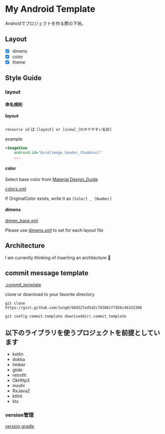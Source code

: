 # My Android Template

Androidでプロジェクトを作る際の下地。

## Layout

- [x] dimens
- [x] color
- [x] theme

## Style Guide

### layout

#### 命名規則

##### layout

`resource id` は `[layout] or [view]_[わかりやすい名前]`

example
```xml
<ImageView
    android:id="@+id/image_header_thumbnail"
    ...
```

#### color

Select base color from [Material Design_Guide](https://material.io/guidelines/style/color.html)

[colors.xml](https://github.com/Jung0/android-template/blob/master/app/src/main/res/values/colors.xml)

If OriginalColor exists, write it as `[Color] _ [Number]`

#### dimens

[dimen_base.xml](https://github.com/Jung0/android-template/blob/master/app/src/main/res/values/dimens_base.xml)


Please use [dimens.xml](https://github.com/Jung0/android-template/blob/master/app/src/main/res/values/dimens.xml) to set for each layout file

## Architecture

I am currently thinking of inserting an architecture 🤔

## commit message template

[.commit_template](https://gist.github.com/Jung0/56d527ed5d2c783661f7d56c46332308)

clone or download to your favorite directory

```shell
git clone https://gist.github.com/Jung0/56d527ed5d2c783661f7d56c46332308

git config commit.template downloaddir/.commit_template
```

## 以下のライブラリを使うプロジェクトを前提としています

* kotlin
* dokka
* timber
* glide
* retrofit
* OkHttp3
* moshi
* RxJava2
* ktlint
* ktx

### version管理

[version gradle](https://github.com/Jung0/android-template/blob/master/versions.gradle)
